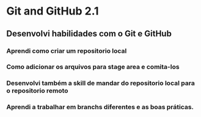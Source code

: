 # Git and GitHub 2.1
## Desenvolvi habilidades com o Git e GitHub
### Aprendi como criar um repositorio local
### Como adicionar os arquivos para stage area e comita-los
### Desenvolvi também a skill de mandar do repositorio local para o repositorio remoto
### Aprendi a trabalhar em branchs diferentes e as boas práticas.
